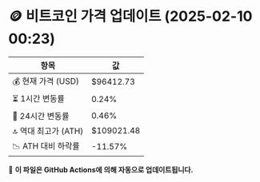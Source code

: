 # 🪙 비트코인 가격 업데이트 (2025-02-10 00:23)

| 항목                | 값 |
|--------------------|----------------|
| 💰 현재 가격 (USD) | $96412.73 |
| ⏳ 1시간 변동률    | 0.24% |
| 📆 24시간 변동률   | 0.46% |
| 🔝 역대 최고가 (ATH) | $109021.48 |
| 📉 ATH 대비 하락률 | -11.57% |

🔄 **이 파일은 GitHub Actions에 의해 자동으로 업데이트됩니다.**
